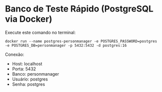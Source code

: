 
# Banco de Teste Rápido (PostgreSQL via Docker)

Execute este comando no terminal:

```
docker run --name postgres-personmanager -e POSTGRES_PASSWORD=postgres -e POSTGRES_DB=personmanager -p 5432:5432 -d postgres:16
```

Conexão:
- Host: localhost
- Porta: 5432
- Banco: personmanager
- Usuário: postgres
- Senha: postgres
